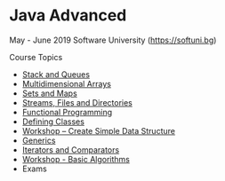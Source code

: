 # Java Advanced

May - June 2019 Software University (https://softuni.bg)

Course Topics<br/>
*   [Stack and Queues](https://github.com/Deianov/Java-Advanced/tree/master/src/A_StackAndQueue)<br/>
*   [Multidimensional Arrays](https://github.com/Deianov/Java-Advanced/tree/master/src/B_MultidimensionalArrays)<br/>
*	[Sets and Maps](https://github.com/Deianov/Java-Advanced/tree/master/src/C_SetsAndMaps)<br/>
*	[Streams, Files and Directories](https://github.com/Deianov/Java-Advanced/tree/master/src/D_StreamsFilesAndDirectories)<br/>
*	[Functional Programming](https://github.com/Deianov/Java-Advanced/tree/master/src/E_FunctionalProgramming)<br/>
*	[Defining Classes](https://github.com/Deianov/Java-Advanced/tree/master/src/F_DefiningClasses)<br/>
*	[Workshop – Create Simple Data Structure](https://github.com/Deianov/Java-Advanced/tree/master/src/G_SimpleDataStructure)<br/>
*	[Generics](https://github.com/Deianov/Java-Advanced/tree/master/src/H_Generics)<br/>
*	[Iterators and Comparators](https://github.com/Deianov/Java-Advanced/tree/master/src/I_IteratorsAndComparators)<br/>
*	[Workshop - Basic Algorithms](https://github.com/Deianov/Java-Advanced/tree/master/src/J_BasicAlgorithms)<br/>
*   Exams